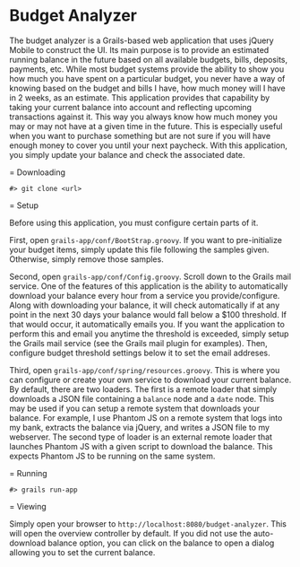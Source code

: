 Budget Analyzer
===============

The budget analyzer is a Grails-based web application that uses jQuery Mobile to construct the UI.  Its main purpose is
to provide an estimated running balance in the future based on all available budgets, bills, deposits, payments, etc.
While most budget systems provide the ability to show you how much you have spent on a particular budget, you never have
a way of knowing based on the budget and bills I have, how much money will I have in 2 weeks, as an estimate.  This
application provides that capability by taking your current balance into account and reflecting upcoming transactions
against it.  This way you always know how much money you may or may not have at a given time in the future.  This is
especially useful when you want to purchase something but are not sure if you will have enough money to cover you until
your next paycheck.  With this application, you simply update your balance and check the associated date.

= Downloading

```
#> git clone <url>
```

= Setup

Before using this application, you must configure certain parts of it.

First, open ``grails-app/conf/BootStrap.groovy``.  If you want to pre-initialize your budget items, simply update this
file following the samples given.  Otherwise, simply remove those samples.

Second, open ``grails-app/conf/Config.groovy``.  Scroll down to the Grails mail service.  One of the features of this 
application is the ability to automatically download your balance every hour from a service you provide/configure.  
Along with downloading your balance, it will check automatically if at any point in the next 30 days your balance would 
fall below a $100 threshold.  If that would occur, it automatically emails you.  If you want the application to perform
this and email you anytime the threshold is exceeded, simply setup the Grails mail service (see the Grails mail plugin for
examples).  Then, configure budget threshold settings below it to set the email addreses.

Third, open ``grails-app/conf/spring/resources.groovy``.  This is where you can configure or create your own service to
download your current balance.  By default, there are two loaders.  The first is a remote loader that simply downloads a
JSON file containing a ``balance`` node and a ``date`` node.  This may be used if you can setup a remote system that
downloads your balance.  For example, I use Phantom JS on a remote system that logs into my bank, extracts the balance
via jQuery, and writes a JSON file to my webserver.  The second type of loader is an external remote loader that launches 
Phantom JS with a given script to download the balance.  This expects Phantom JS to be running on the same system.

= Running

```
#> grails run-app
```

= Viewing

Simply open your browser to ``http://localhost:8080/budget-analyzer``.  This will open the overview controller by
default.  If you did not use the auto-download balance option, you can click on the balance to open a dialog allowing
you to set the current balance.
